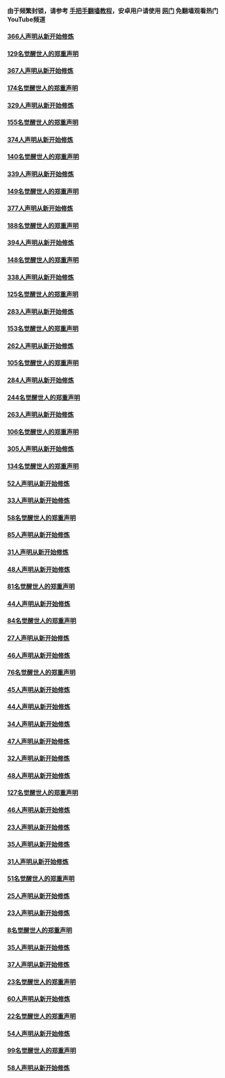 #### 由于频繁封锁，请参考 [手把手翻墙教程](https://github.com/gfw-breaker/guides/wiki/)，安卓用户请使用 [网门](https://github.com/gfw-breaker/nogfw/blob/master/dl.md?t=06121501) 免翻墙观看热门YouTube频道 

#### [366人声明从新开始修炼](../pages/91/426737.md?t=06121501) 

#### [129名觉醒世人的郑重声明](../pages/91/426736.md?t=06121501) 

#### [367人声明从新开始修炼](../pages/91/426421.md?t=06121501) 

#### [174名觉醒世人的郑重声明](../pages/91/426420.md?t=06121501) 

#### [329人声明从新开始修炼](../pages/91/426139.md?t=06121501) 

#### [155名觉醒世人的郑重声明](../pages/91/426138.md?t=06121501) 

#### [374人声明从新开始修炼](../pages/91/425811.md?t=06121501) 

#### [140名觉醒世人的郑重声明](../pages/91/425810.md?t=06121501) 

#### [339人声明从新开始修炼](../pages/91/425690.md?t=06121501) 

#### [149名觉醒世人的郑重声明](../pages/91/425689.md?t=06121501) 

#### [377人声明从新开始修炼](../pages/91/424867.md?t=06121501) 

#### [188名觉醒世人的郑重声明](../pages/91/424866.md?t=06121501) 

#### [394人声明从新开始修炼](../pages/91/423914.md?t=06121501) 

#### [148名觉醒世人的郑重声明](../pages/91/423913.md?t=06121501) 

#### [338人声明从新开始修炼](../pages/91/423540.md?t=06121501) 

#### [125名觉醒世人的郑重声明](../pages/91/423539.md?t=06121501) 

#### [283人声明从新开始修炼](../pages/91/423296.md?t=06121501) 

#### [153名觉醒世人的郑重声明](../pages/91/423295.md?t=06121501) 

#### [262人声明从新开始修炼](../pages/91/423004.md?t=06121501) 

#### [105名觉醒世人的郑重声明](../pages/91/423003.md?t=06121501) 

#### [284人声明从新开始修炼](../pages/91/422707.md?t=06121501) 

#### [244名觉醒世人的郑重声明](../pages/91/422706.md?t=06121501) 

#### [263人声明从新开始修炼](../pages/91/422553.md?t=06121501) 

#### [106名觉醒世人的郑重声明](../pages/91/422552.md?t=06121501) 

#### [305人声明从新开始修炼](../pages/91/422153.md?t=06121501) 

#### [134名觉醒世人的郑重声明](../pages/91/422152.md?t=06121501) 

#### [52人声明从新开始修炼](../pages/91/421846.md?t=06121501) 

#### [33人声明从新开始修炼](../pages/91/421804.md?t=06121501) 

#### [58名觉醒世人的郑重声明](../pages/91/421845.md?t=06121501) 

#### [85人声明从新开始修炼](../pages/91/421769.md?t=06121501) 

#### [31人声明从新开始修炼](../pages/91/421763.md?t=06121501) 

#### [48人声明从新开始修炼](../pages/91/421605.md?t=06121501) 

#### [81名觉醒世人的郑重声明](../pages/91/421656.md?t=06121501) 

#### [44人声明从新开始修炼](../pages/91/421544.md?t=06121501) 

#### [84名觉醒世人的郑重声明](../pages/91/421543.md?t=06121501) 

#### [27人声明从新开始修炼](../pages/91/421465.md?t=06121501) 

#### [46人声明从新开始修炼](../pages/91/421454.md?t=06121501) 

#### [76名觉醒世人的郑重声明](../pages/91/421453.md?t=06121501) 

#### [45人声明从新开始修炼](../pages/91/421452.md?t=06121501) 

#### [44人声明从新开始修炼](../pages/91/421422.md?t=06121501) 

#### [34人声明从新开始修炼](../pages/91/421322.md?t=06121501) 

#### [47人声明从新开始修炼](../pages/91/421264.md?t=06121501) 

#### [32人声明从新开始修炼](../pages/91/421225.md?t=06121501) 

#### [48人声明从新开始修炼](../pages/91/421202.md?t=06121501) 

#### [127名觉醒世人的郑重声明](../pages/91/421224.md?t=06121501) 

#### [46人声明从新开始修炼](../pages/91/421203.md?t=06121501) 

#### [23人声明从新开始修炼](../pages/91/421138.md?t=06121501) 

#### [35人声明从新开始修炼](../pages/91/421122.md?t=06121501) 

#### [31人声明从新开始修炼](../pages/91/421081.md?t=06121501) 

#### [51名觉醒世人的郑重声明](../pages/91/421080.md?t=06121501) 

#### [25人声明从新开始修炼](../pages/91/421020.md?t=06121501) 

#### [23人声明从新开始修炼](../pages/91/420884.md?t=06121501) 

#### [8名觉醒世人的郑重声明](../pages/91/420883.md?t=06121501) 

#### [35人声明从新开始修炼](../pages/91/420809.md?t=06121501) 

#### [37人声明从新开始修炼](../pages/91/420766.md?t=06121501) 

#### [23名觉醒世人的郑重声明](../pages/91/420765.md?t=06121501) 

#### [60人声明从新开始修炼](../pages/91/420727.md?t=06121501) 

#### [22名觉醒世人的郑重声明](../pages/91/420726.md?t=06121501) 

#### [54人声明从新开始修炼](../pages/91/420529.md?t=06121501) 

#### [99名觉醒世人的郑重声明](../pages/91/420528.md?t=06121501) 

#### [58人声明从新开始修炼](../pages/91/420198.md?t=06121501) 

